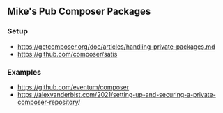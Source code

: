 ## Mike's Pub Composer Packages

### Setup

- https://getcomposer.org/doc/articles/handling-private-packages.md
- https://github.com/composer/satis

### Examples

- https://github.com/eventum/composer
- https://alexvanderbist.com/2021/setting-up-and-securing-a-private-composer-repository/

